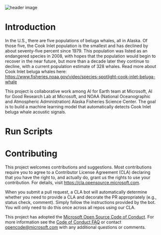 ![header image](https://github.com/microsoft/belugasounds/blob/master/belugawhale.JPG)


# Introduction

In the U.S., there are five populations of beluga whales, all in Alaska. Of those five, the Cook Inlet population is the smallest and has declined by about seventy-five percent since 1979. This population was listed as an endangered species in 2008, with hopes that the population would begin to recover in the near future, but more than a decade later they continue to decline, with a current population estimate of 328 whales. Read more about Cook Inlet beluga whales here: https://www.fisheries.noaa.gov/video/species-spotlight-cook-inlet-beluga-whale

This project is collaborative work among AI for Earth team at Microsoft, AI for Good Research Lab at Microsoft, and NOAA (National Oceanographic and Atmospheric Administration) Alaska Fisheries Science Center. The goal is to build a machine learning model that automatically detects Cook Inlet beluga whale acoustic signals.




# Run Scripts

# Contributing

This project welcomes contributions and suggestions.  Most contributions require you to agree to a
Contributor License Agreement (CLA) declaring that you have the right to, and actually do, grant us
the rights to use your contribution. For details, visit https://cla.opensource.microsoft.com.

When you submit a pull request, a CLA bot will automatically determine whether you need to provide
a CLA and decorate the PR appropriately (e.g., status check, comment). Simply follow the instructions
provided by the bot. You will only need to do this once across all repos using our CLA.

This project has adopted the [Microsoft Open Source Code of Conduct](https://opensource.microsoft.com/codeofconduct/).
For more information see the [Code of Conduct FAQ](https://opensource.microsoft.com/codeofconduct/faq/) or
contact [opencode@microsoft.com](mailto:opencode@microsoft.com) with any additional questions or comments.
